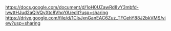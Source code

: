 https://docs.google.com/document/d/1oH0UZawRd8vY3mbfd-lvwttHJud2aQlVQyXtc8VhqYA/edit?usp=sharing
https://drive.google.com/file/d/1ClsJxnGanEAC6Zuz_TFCehY88J2bkVMS/view?usp=sharing
